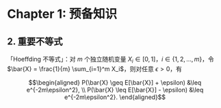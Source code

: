 # Chapter 1: 预备知识

## 2. 重要不等式

「Hoeffding 不等式」：对 $m$ 个独立随机变量 $X_i \in [0, 1]$，$i \in \{1, 2, \ldots, m\}$，令 $\bar{X} = \frac{1}{m} \sum_{i=1}^m X_i$，则对任意 $\epsilon > 0$，有

$$\begin{aligned}
P(\bar{X} \geq E[\bar{X}] + \epsilon) &\leq e^{-2m\epsilon^2}, \\ 
P(\bar{X} \leq E[\bar{X}] - \epsilon) &\leq e^{-2m\epsilon^2}. 
\end{aligned}$$

